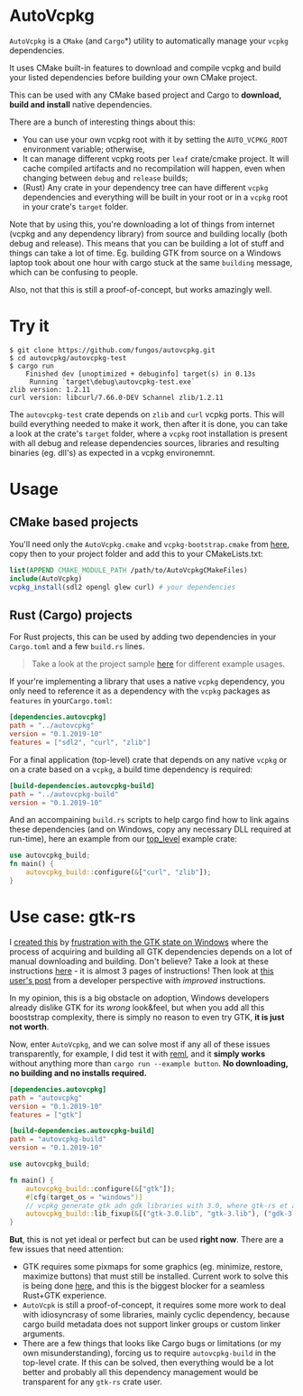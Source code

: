 # AutoVcpkg

`AutoVcpkg` is a `CMake` (and `Cargo`*) utility to automatically manage your `vcpkg` dependencies.

It uses CMake built-in features to download and compile vcpkg and build your listed dependencies before building your own CMake project.

This can be used with any CMake based project and Cargo to **download, build and install** native dependencies.

There are a bunch of interesting things about this:
- You can use your own vcpkg root with it by setting the `AUTO_VCPKG_ROOT` environment variable; otherwise,
- It can manage different vcpkg roots per `leaf` crate/cmake project. It will cache compiled artifacts and no recompilation will happen, even when changing between `debug` and `release` builds;
- (Rust) Any crate in your dependency tree can have different `vcpkg` dependencies and everything will be built in your root or in a `vcpkg` root in your crate's `target` folder.

Note that by using this, you're downloading a lot of things from internet (vcpkg and any dependency library) from source and building locally (both debug and release). This means that you can be building a lot of stuff and things can take a lot of time. Eg. building GTK from source on a Windows laptop took about one hour with cargo stuck at the same `building` message, which can be confusing to people.

Also, not that this is still a proof-of-concept, but works amazingly well.

# Try it

```
$ git clone https://github.com/fungos/autovcpkg.git
$ cd autovcpkg/autovcpkg-test
$ cargo run
    Finished dev [unoptimized + debuginfo] target(s) in 0.13s
     Running `target\debug\autovcpkg-test.exe`
zlib version: 1.2.11
curl version: libcurl/7.66.0-DEV Schannel zlib/1.2.11
```

The `autovcpkg-test` crate depends on `zlib` and `curl` vcpkg ports. This will build everything needed to make it work, then after it is done, you can take a look at the crate's `target` folder, where a `vcpkg` root installation is present with all debug and release dependencies sources, libraries and resulting binaries (eg. dll's) as expected in a vcpkg environemnt. 

# Usage

## CMake based projects

You'll need only the `AutoVcpkg.cmake` and `vcpkg-bootstrap.cmake` from [here](autovcpkg/shim-sys), copy then to your project folder and add this to your CMakeLists.txt:

```CMake
list(APPEND CMAKE_MODULE_PATH /path/to/AutoVcpkgCMakeFiles)
include(AutoVcpkg)
vcpkg_install(sdl2 opengl glew curl) # your dependencies
```

## Rust (Cargo) projects

For Rust projects, this can be used by adding two dependencies in your `Cargo.toml` and a few `build.rs` lines.

> Take a look at the project sample [here](examples/) for different example usages.

If your're implementing a library that uses a native `vcpkg` dependency, you only need to reference it as a dependency with the `vcpkg` packages as `features` in your`Cargo.toml`:

```toml
[dependencies.autovcpkg]
path = "../autovcpkg"
version = "0.1.2019-10"
features = ["sdl2", "curl", "zlib"]
```

For a final application (top-level) crate that depends on any native `vcpkg` or on a crate based on a `vcpkg`, a build time dependency is required:

```toml
[build-dependencies.autovcpkg-build]
path = "../autovcpkg-build"
version = "0.1.2019-10"
```

And an accompaining `build.rs` scripts to help cargo find how to link agains these dependencies (and on Windows, copy any necessary DLL required at run-time), here an example from our [top_level](examples/top_level) example crate:

```rust
use autovcpkg_build;
fn main() {
    autovcpkg_build::configure(&["curl", "zlib"]);
}
```

# Use case: gtk-rs

I [created this](https://github.com/mcgoo/vcpkg-rs/issues/9) by [frustration with the GTK state on Windows](https://github.com/gtk-rs/gtk/issues/702) where the process of acquiring and building all GTK dependencies depends on a lot of manual downloading and building. Don't believe? Take a look at these instructions [here](https://www.gtk.org/download/windows.php) - it is almost 3 pages of instructions! Then look at [this user's post](https://www.reddit.com/r/rust/comments/bzkhmt/how_to_use_gtkrs_on_windows_using_the_msvc/) from a developer perspective with *improved* instructions.

In my opinion, this is a big obstacle on adoption, Windows developers already dislike GTK for its _wrong_ look&feel, but when you add all this booststrap complexity, there is simply no reason to even try GTK, **it is just not worth**.

Now, enter `AutoVcpkg`, and we can solve most if any all of these issues transparently, for example, I did test it with [reml](https://github.com/antoyo/relm), and it **simply works** without anything more than `cargo run --example button`. **No downloading, no building and no installs required.**

```toml
[dependencies.autovcpkg]
path = "autovcpkg"
version = "0.1.2019-10"
features = ["gtk"]

[build-dependencies.autovcpkg-build]
path = "autovcpkg-build"
version = "0.1.2019-10"
```

```rust
use autovcpkg_build;

fn main() {
    autovcpkg_build::configure(&["gtk"]);
    #[cfg(target_os = "windows")]
    // vcpkg generate gtk adn gdk libraries with 3.0, where gtk-rs et al. expect only 3, we duplicate and rename them so rust will be able to find and link correctly
    autovcpkg_build::lib_fixup(&[("gtk-3.0.lib", "gtk-3.lib"), ("gdk-3.0.lib", "gdk-3.lib")]);
}
```

**But**, this is not yet ideal or perfect but can be used **right now**. There are a few issues that need attention:

- GTK requires some pixmaps for some graphics (eg. minimize, restore, maximize buttons) that must still be installed. Current work to solve this is being done [here](https://github.com/microsoft/vcpkg/issues/6554), and this is the biggest blocker for a seamless Rust+GTK experience.
- `AutoVcpk` is still a proof-of-concept, it requires some more work to deal with idiosyncrasy of some libraries, mainly cyclic dependency, because cargo build metadata does not support linker groups or custom linker arguments.
- There are a few things that looks like Cargo bugs or limitations (or my own misunderstanding), forcing us to require `autovcpkg-build` in the top-level crate. If this can be solved, then everything would be a lot better and probably all this dependency management would be transparent for any `gtk-rs` crate user.
